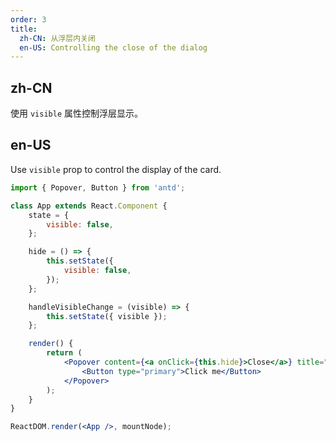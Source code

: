 ```yaml
---
order: 3
title:
  zh-CN: 从浮层内关闭
  en-US: Controlling the close of the dialog
---
```


## zh-CN

使用 `visible` 属性控制浮层显示。

## en-US

Use `visible` prop to control the display of the card.

```jsx
import { Popover, Button } from 'antd';

class App extends React.Component {
	state = {
		visible: false,
	};

	hide = () => {
		this.setState({
			visible: false,
		});
	};

	handleVisibleChange = (visible) => {
		this.setState({ visible });
	};

	render() {
		return (
			<Popover content={<a onClick={this.hide}>Close</a>} title="Title" trigger="click" open={this.state.visible} onOpenChange={this.handleVisibleChange}>
				<Button type="primary">Click me</Button>
			</Popover>
		);
	}
}

ReactDOM.render(<App />, mountNode);
```
